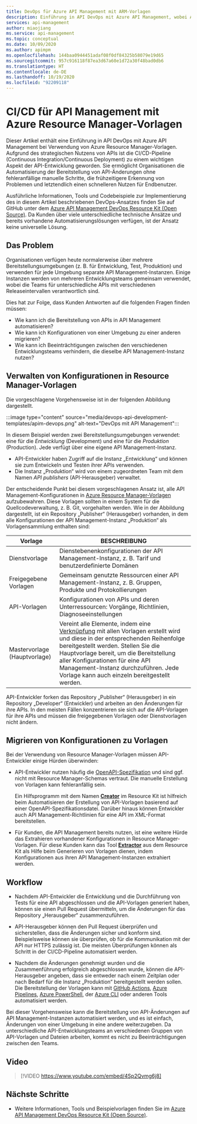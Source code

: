 ```yaml
---
title: DevOps für Azure API Management mit ARM-Vorlagen
description: Einführung in API DevOps mit Azure API Management, wobei Azure Resource Manager-Vorlagen zum Verwalten von API-Bereitstellungen in einer CI/CD-Pipeline verwendet werden.
services: api-management
author: miaojiang
ms.service: api-management
ms.topic: conceptual
ms.date: 10/09/2020
ms.author: apimpm
ms.openlocfilehash: 144baa0944451adaf08f0df84325b58079e19d65
ms.sourcegitcommit: 957c916118f87ea3d67a60e1d72a30f48bad0db6
ms.translationtype: HT
ms.contentlocale: de-DE
ms.lasthandoff: 10/19/2020
ms.locfileid: "92209118"
---
```

# <a name="cicd-for-api-management-using-azure-resource-manager-templates"></a>CI/CD für API Management mit Azure Resource Manager-Vorlagen

Dieser Artikel enthält eine Einführung in API DevOps mit Azure API Management bei Verwendung von Azure Resource Manager-Vorlagen. Aufgrund des strategischen Nutzens von APIs ist die CI/CD-Pipeline (Continuous Integration/Continuous Deployment) zu einem wichtigen Aspekt der API-Entwicklung geworden. Sie ermöglicht Organisationen die Automatisierung der Bereitstellung von API-Änderungen ohne fehleranfällige manuelle Schritte, die frühzeitigere Erkennung von Problemen und letztendlich einen schnelleren Nutzen für Endbenutzer. 

Ausführliche Informationen, Tools und Codebeispiele zur Implementierung des in diesem Artikel beschriebenen DevOps-Ansatzes finden Sie auf GitHub unter dem [Azure API Management DevOps Resource Kit (Open Source)](https://github.com/Azure/azure-api-management-devops-resource-kit). Da Kunden über viele unterschiedliche technische Ansätze und bereits vorhandene Automatisierungslösungen verfügen, ist der Ansatz keine universelle Lösung.

## <a name="the-problem"></a>Das Problem

Organisationen verfügen heute normalerweise über mehrere Bereitstellungsumgebungen (z. B. für Entwicklung, Test, Produktion) und verwenden für jede Umgebung separate API Management-Instanzen. Einige Instanzen werden von mehreren Entwicklungsteams gemeinsam verwendet, wobei die Teams für unterschiedliche APIs mit verschiedenen Releaseintervallen verantwortlich sind.

Dies hat zur Folge, dass Kunden Antworten auf die folgenden Fragen finden müssen:

* Wie kann ich die Bereitstellung von APIs in API Management automatisieren?
* Wie kann ich Konfigurationen von einer Umgebung zu einer anderen migrieren?
* Wie kann ich Beeinträchtigungen zwischen den verschiedenen Entwicklungsteams verhindern, die dieselbe API Management-Instanz nutzen?

## <a name="manage-configurations-in-resource-manager-templates"></a>Verwalten von Konfigurationen in Resource Manager-Vorlagen

Die vorgeschlagene Vorgehensweise ist in der folgenden Abbildung dargestellt. 

:::image type="content" source="media/devops-api-development-templates/apim-devops.png" alt-text="DevOps mit API Management":::

In diesem Beispiel werden zwei Bereitstellungsumgebungen verwendet: eine für die *Entwicklung* (Development) und eine für die *Produktion* (Production). Jede verfügt über eine eigene API Management-Instanz. 

* API-Entwickler haben Zugriff auf die Instanz „Entwicklung“ und können sie zum Entwickeln und Testen ihrer APIs verwenden. 
* Die Instanz „Produktion“ wird von einem zugeordneten Team mit dem Namen *API publishers* (API-Herausgeber) verwaltet.

Der entscheidende Punkt bei diesem vorgeschlagenen Ansatz ist, alle API Management-Konfigurationen in [Azure Resource Manager-Vorlagen](../azure-resource-manager/resource-group-authoring-templates.md) aufzubewahren. Diese Vorlagen sollten in einem System für die Quellcodeverwaltung, z. B. Git, vorgehalten werden. Wie in der Abbildung dargestellt, ist ein Repository „Publisher“ (Herausgeber) vorhanden, in dem alle Konfigurationen der API Management-Instanz „Produktion“ als Vorlagensammlung enthalten sind:

|Vorlage  |BESCHREIBUNG  |
|---------|---------|
|Dienstvorlage     | Dienstebenenkonfigurationen der API Management-Instanz, z. B. Tarif und benutzerdefinierte Domänen         |
|Freigegebene Vorlagen     |  Gemeinsam genutzte Ressourcen einer API Management-Instanz, z. B. Gruppen, Produkte und Protokollierungen    |
|API-Vorlagen     |  Konfigurationen von APIs und deren Unterressourcen: Vorgänge, Richtlinien, Diagnoseeinstellungen        |
|Mastervorlage (Hauptvorlage)     |   Vereint alle Elemente, indem eine [Verknüpfung](../azure-resource-manager/resource-group-linked-templates.md) mit allen Vorlagen erstellt wird und diese in der entsprechenden Reihenfolge bereitgestellt werden. Stellen Sie die Hauptvorlage bereit, um die Bereitstellung aller Konfigurationen für eine API Management-Instanz durchzuführen. Jede Vorlage kann auch einzeln bereitgestellt werden.       |

API-Entwickler forken das Repository „Publisher“ (Herausgeber) in ein Repository „Developer“ (Entwickler) und arbeiten an den Änderungen für ihre APIs. In den meisten Fällen konzentrieren sie sich auf die API-Vorlagen für ihre APIs und müssen die freigegebenen Vorlagen oder Dienstvorlagen nicht ändern.

## <a name="migrate-configurations-to-templates"></a>Migrieren von Konfigurationen zu Vorlagen
Bei der Verwendung von Resource Manager-Vorlagen müssen API-Entwickler einige Hürden überwinden:

* API-Entwickler nutzen häufig die [OpenAPI-Spezifikation](https://github.com/OAI/OpenAPI-Specification) und sind ggf. nicht mit Resource Manager-Schemas vertraut. Die manuelle Erstellung von Vorlagen kann fehleranfällig sein. 

   Ein Hilfsprogramm mit dem Namen [**Creator**](https://github.com/Azure/azure-api-management-devops-resource-kit/blob/master/src/APIM_ARMTemplate/README.md#Creator) im Resource Kit ist hilfreich beim Automatisieren der Erstellung von API-Vorlagen basierend auf einer OpenAPI-Spezifikationsdatei. Darüber hinaus können Entwickler auch API Management-Richtlinien für eine API im XML-Format bereitstellen. 

* Für Kunden, die API Management bereits nutzen, ist eine weitere Hürde das Extrahieren vorhandener Konfigurationen in Resource Manager-Vorlagen. Für diese Kunden kann das Tool [**Extractor**](https://github.com/Azure/azure-api-management-devops-resource-kit/blob/master/src/APIM_ARMTemplate/README.md#extractor) aus dem Resource Kit als Hilfe beim Generieren von Vorlagen dienen, indem Konfigurationen aus ihren API Management-Instanzen extrahiert werden.  

## <a name="workflow"></a>Workflow

* Nachdem API-Entwickler die Entwicklung und die Durchführung von Tests für eine API abgeschlossen und die API-Vorlagen generiert haben, können sie einen Pull Request übermitteln, um die Änderungen für das Repository „Herausgeber“ zusammenzuführen. 

* API-Herausgeber können den Pull Request überprüfen und sicherstellen, dass die Änderungen sicher und konform sind. Beispielsweise können sie überprüfen, ob für die Kommunikation mit der API nur HTTPS zulässig ist. Die meisten Überprüfungen können als Schritt in der CI/CD-Pipeline automatisiert werden.

* Nachdem die Änderungen genehmigt wurden und die Zusammenführung erfolgreich abgeschlossen wurde, können die API-Herausgeber angeben, dass sie entweder nach einem Zeitplan oder nach Bedarf für die Instanz „Produktion“ bereitgestellt werden sollen. Die Bereitstellung der Vorlagen kann mit [GitHub Actions](https://github.com/Azure/apimanagement-devops-samples), [Azure Pipelines](/devops/pipelines/), [Azure PowerShell](../azure-resource-manager/templates/deploy-powershell.md), der [Azure CLI](../azure-resource-manager/templates/deploy-cli.md) oder anderen Tools automatisiert werden.

Bei dieser Vorgehensweise kann die Bereitstellung von API-Änderungen auf API Management-Instanzen automatisiert werden, und es ist einfach, Änderungen von einer Umgebung in eine andere weiterzugeben. Da unterschiedliche API-Entwicklungsteams an verschiedenen Gruppen von API-Vorlagen und Dateien arbeiten, kommt es nicht zu Beeinträchtigungen zwischen den Teams.

## <a name="video"></a>Video

> [!VIDEO https://www.youtube.com/embed/4Sp2Qvmg6j8]

## <a name="next-steps"></a>Nächste Schritte

- Weitere Informationen, Tools und Beispielvorlagen finden Sie im [Azure API Management DevOps Resource Kit (Open Source)](https://github.com/Azure/azure-api-management-devops-resource-kit).